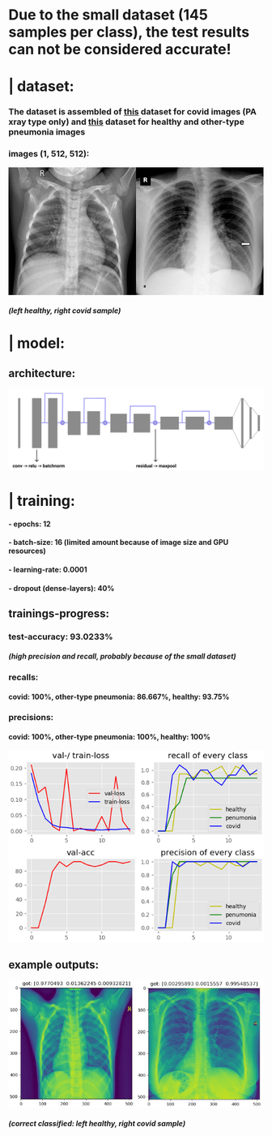 # Due to the small dataset (145 samples per class), the test results can not be considered accurate!


# | dataset:

### The dataset is assembled of [this](https://github.com/ieee8023/covid-chestxray-dataset) dataset for covid images (PA xray type only) and [this](https://github.com/ieee8023/covid-chestxray-dataset) dataset for healthy and other-type pneumonia images

### images (1, 512, 512):
![samples](plots/sample.jpeg)
##### (left healthy, right covid sample)

# | model:

## architecture:
![architecture](plots/architecture.png)


# | training:

#### - epochs: 12
#### - batch-size: 16 (limited amount because of image size and GPU resources)
#### - learning-rate: 0.0001
#### - dropout (dense-layers): 40%

## trainings-progress:
### test-accuracy: 93.0233%
##### (high precision and recall, probably because of the small dataset)
### recalls:
#### covid: 100%, other-type pneumonia: 86.667%, healthy: 93.75%
### precisions:
#### covid: 100%, other-type pneumonia: 100%, healthy: 100%
![training](plots/training_2.png)

## example outputs:
![output_samples](plots/output_sample.jpeg)
##### (correct classified: left healthy, right covid sample)

